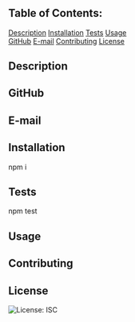 # 

## Table of Contents:
  [Description](#Description) 
  [Installation](#Installation)
  [Tests](#Tests)
  [Usage](#Usage)  
  [GitHub](#GitHub)
  [E-mail](#E-mail)
  [Contributing](#Contributing)
  [License](#License)  

## Description


## GitHub


## E-mail


## Installation
npm i

## Tests
npm test

## Usage


## Contributing


## License

![License: ISC](https://img.shields.io/badge/License-ISC-blue.svg)
    
